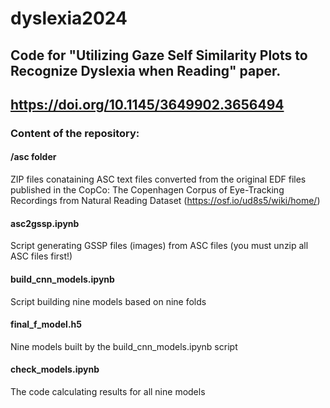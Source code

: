 # dyslexia2024
## Code for "Utilizing Gaze Self Similarity Plots to Recognize Dyslexia when Reading" paper.
## https://doi.org/10.1145/3649902.3656494

### Content of the repository:

#### /asc folder

ZIP files conataining ASC text files converted from the original EDF files published in the CopCo: The Copenhagen Corpus of Eye-Tracking Recordings from Natural Reading Dataset (https://osf.io/ud8s5/wiki/home/) 

#### asc2gssp.ipynb

Script generating GSSP files (images) from ASC files (you must unzip all ASC files first!)

#### build_cnn_models.ipynb

Script building nine models based on nine folds

#### final_f<X>_model.h5 

Nine models built by the build_cnn_models.ipynb script

#### check_models.ipynb

The code calculating results for all nine models